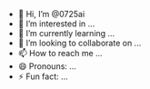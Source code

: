 - 👋 Hi, I’m @0725ai
- 👀 I’m interested in ...
- 🌱 I’m currently learning ...
- 💞️ I’m looking to collaborate on ...
- 📫 How to reach me ...
- 😄 Pronouns: ...
- ⚡ Fun fact: ...

<!---
0725ai/0725ai is a ✨ special ✨ repository because its `README.md` (this file) appears on your GitHub profile.
You can click the Preview link to take a look at your changes.
--->
